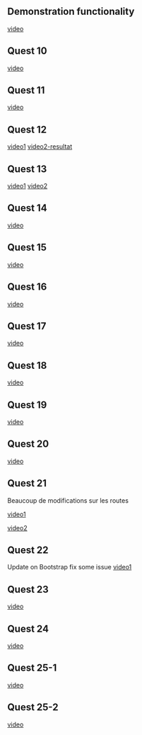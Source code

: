 ## Demonstration functionality
[video](https://streamable.com/u89ed1)

## Quest 10
[video](https://streamable.com/4ic0tw)

## Quest 11
[video](https://streamable.com/z337ds)

## Quest 12
[video1](https://streamable.com/t3fd6k)
[video2-resultat](https://streamable.com/kvf7sv)

## Quest 13
[video1](https://streamable.com/fp2nfn)
[video2](https://streamable.com/rnl2mm)

## Quest 14
[video](https://streamable.com/zasi42)

## Quest 15
[video](https://streamable.com/ff68g0)

## Quest 16
[video](https://streamable.com/g2s6yb)

## Quest 17
[video](https://streamable.com/pbimg2)

## Quest 18
[video](https://streamable.com/zp2qqd)

## Quest 19
[video](https://streamable.com/59jljq)

## Quest 20
[video](https://streamable.com/uemrrp)

## Quest 21
Beaucoup de modifications sur les routes

[video1](https://streamable.com/t71p0l)

[video2](https://streamable.com/b56nln)


## Quest 22
Update on Bootstrap
fix some issue
[video1](https://streamable.com/74ng9c)


## Quest 23
[video](https://streamable.com/1h0m5r)

## Quest 24
[video](https://streamable.com/w75zt3)

## Quest 25-1
[video](https://streamable.com/ygqm5t)

## Quest 25-2
[video](https://streamable.com/ipajq0)
